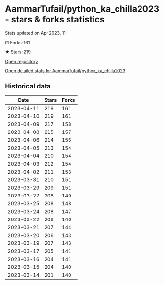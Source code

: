 # AammarTufail/python_ka_chilla2023 - stars & forks statistics

Stats updated on Apr 2023, 11

☋ Forks: 161

★ Stars: 219

[Open repository](https://github.com/AammarTufail/python_ka_chilla2023)

[Open detailed stats for AammarTufail/python_ka_chilla2023](https://reviewgithub.com/rep/AammarTufail/python_ka_chilla2023)

## Historical data
| Date | Stars | Forks |
|------|-------|-------|
| 2023-04-11 | 219 | 161 | 
| 2023-04-10 | 219 | 161 | 
| 2023-04-09 | 217 | 158 | 
| 2023-04-08 | 215 | 157 | 
| 2023-04-06 | 214 | 156 | 
| 2023-04-05 | 213 | 154 | 
| 2023-04-04 | 210 | 154 | 
| 2023-04-03 | 212 | 154 | 
| 2023-04-02 | 211 | 153 | 
| 2023-03-31 | 210 | 151 | 
| 2023-03-29 | 209 | 151 | 
| 2023-03-27 | 208 | 149 | 
| 2023-03-25 | 208 | 148 | 
| 2023-03-24 | 208 | 147 | 
| 2023-03-22 | 208 | 146 | 
| 2023-03-21 | 207 | 144 | 
| 2023-03-20 | 206 | 143 | 
| 2023-03-19 | 207 | 143 | 
| 2023-03-17 | 205 | 141 | 
| 2023-03-16 | 204 | 141 | 
| 2023-03-15 | 204 | 140 | 
| 2023-03-14 | 201 | 140 | 

